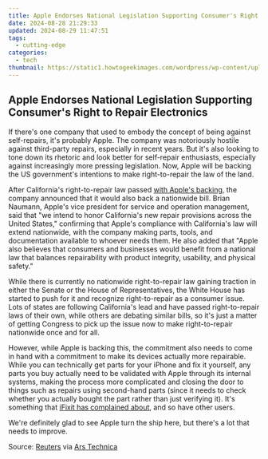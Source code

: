 ```yaml
---
title: Apple Endorses National Legislation Supporting Consumer's Right to Repair Electronics
date: 2024-08-28 21:29:33
updated: 2024-08-29 11:47:51
tags:
  - cutting-edge
categories:
  - tech
thumbnail: https://static1.howtogeekimages.com/wordpress/wp-content/uploads/2023/06/52919030647_23bf483c8f_o.jpg
---
```


## Apple Endorses National Legislation Supporting Consumer's Right to Repair Electronics

If there's one company that used to embody the concept of being against self-repairs, it's probably Apple. The company was notoriously hostile against third-party repairs, especially in recent years. But it's also looking to tone down its rhetoric and look better for self-repair enthusiasts, especially against increasingly more pressing legislation. Now, Apple will be backing the US government's intentions to make right-to-repair the law of the land.

 After California's right-to-repair law passed [with Apple's backing](https://extra-lessons.techidaily.com/elevating-android-video-to-a-new-level-time-lapse-excellence/), the company announced that it would also back a nationwide bill. Brian Naumann, Apple's vice president for service and operation management, said that "we intend to honor California's new repair provisions across the United States," confirming that Apple's compliance with California's law will extend nationwide, with the company making parts, tools, and documentation available to whoever needs them. He also added that "Apple also believes that consumers and businesses would benefit from a national law that balances repairability with product integrity, usability, and physical safety."

 While there is currently no nationwide right-to-repair law gaining traction in either the Senate or the House of Representatives, the White House has started to push for it and recognize right-to-repair as a consumer issue. Lots of states are following California's lead and have passed right-to-repair laws of their own, while others are debating similar bills, so it's just a matter of getting Congress to pick up the issue now to make right-to-repair nationwide once and for all.

 However, while Apple is backing this, the commitment also needs to come in hand with a commitment to make its devices actually more repairable. While you can technically get parts for your iPhone and fix it yourself, any parts you buy actually need to be validated with Apple through its internal systems, making the process more complicated and closing the door to things such as repairs using second-hand parts (since it needs to check whether you actually bought the part rather than just verifying it). It's something that [iFixit has complained about](https://howto.techidaily.com/android-safe-mode-how-to-turn-off-safe-mode-on-vivo-y02t-drfone-by-drfone-fix-android-problems-fix-android-problems/), and so have other users.

 We're definitely glad to see Apple turn the ship here, but there's a lot that needs to improve.

 Source: [Reuters](https://www.reuters.com/technology/apple-make-tools-parts-fix-phones-computers-available-nationwide-white-house-2023-10-24/?ref=biztoc.com) via [Ars Technica](https://arstechnica.com/gadgets/2023/10/apple-backs-national-right-to-repair-bill-offering-parts-manuals-and-tools/)

<ins class="adsbygoogle"
     style="display:block"
     data-ad-format="autorelaxed"
     data-ad-client="ca-pub-7571918770474297"
     data-ad-slot="1223367746"></ins>



<ins class="adsbygoogle"
     style="display:block"
     data-ad-client="ca-pub-7571918770474297"
     data-ad-slot="8358498916"
     data-ad-format="auto"
     data-full-width-responsive="true"></ins>

